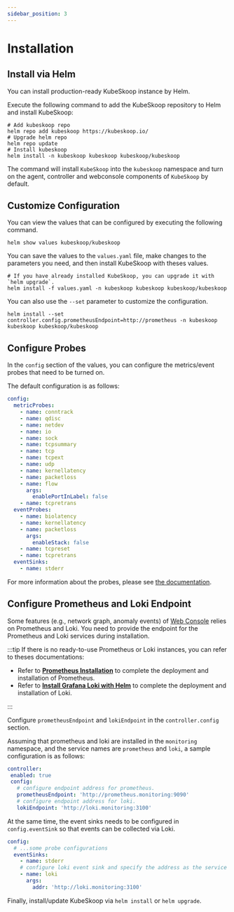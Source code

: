 ```yaml
---
sidebar_position: 3
---
```


# Installation

## Install via Helm

You can install production-ready KubeSkoop instance by Helm.

Execute the following command to add the KubeSkoop repository to Helm and install KubeSkoop:

```shell
# Add kubeskoop repo
helm repo add kubeskoop https://kubeskoop.io/
# Upgrade helm repo
helm repo update
# Install kubeskoop
helm install -n kubeskoop kubeskoop kubeskoop/kubeskoop
```

The command will install `KubeSkoop` into the `kubeskoop` namespace and turn on the agent, controller and webconsole components of `KubeSkoop` by default.

## Customize Configuration

You can view the values that can be configured by executing the following command.

```shell
helm show values kubeskoop/kubeskoop
```

You can save the values to the `values.yaml` file, make changes to the parameters you need, and then install KubeSkoop with theses values.

```shell
# If you have already installed KubeSkoop, you can upgrade it with `helm upgrade`.
helm install -f values.yaml -n kubeskoop kubeskoop kubeskoop/kubeskoop
```

You can also use the `--set` parameter to customize the configuration.

```shell
helm install --set controller.config.prometheusEndpoint=http://prometheus -n kubeskoop kubeskoop kubeskoop/kubeskoop
```

## Configure Probes

In the `config` section of the values, you can configure the metrics/event probes that need to be turned on.

The default configuration is as follows:

```yaml
config:
  metricProbes:
    - name: conntrack
    - name: qdisc
    - name: netdev
    - name: io
    - name: sock
    - name: tcpsummary
    - name: tcp
    - name: tcpext
    - name: udp
    - name: kernellatency
    - name: packetloss
    - name: flow
      args:
        enablePortInLabel: false
    - name: tcpretrans
  eventProbes:
    - name: biolatency
    - name: kernellatency
    - name: packetloss
      args:
        enableStack: false
    - name: tcpreset
    - name: tcpretrans
  eventSinks:
    - name: stderr
```

For more information about the probes, please see [the documentation](../reference/monitoring/probes-metrics-events.md).

## Configure Prometheus and Loki Endpoint

Some features (e.g., network graph, anomaly events) of [Web Console](../guide/web-console.md) relies on Prometheus and Loki.
You need to provide the endpoint for the Prometheus and Loki services during installation.

:::tip
If there is no ready-to-use Prometheus or Loki instances, you can refer to theses documentations:

- Refer to **[Prometheus Installation](https://prometheus.io/docs/prometheus/latest/installation/)** to complete the deployment and installation of Prometheus.
- Refer to **[Install Grafana Loki with Helm](https://grafana.com/docs/loki/latest/setup/install/helm/)** to complete the deployment and installation of Loki.

:::

Configure `prometheusEndpoint` and `lokiEndpoint` in the `controller.config` section.

Assuming that prometheus and loki are installed in the `monitoring` namespace,
 and the service names are `prometheus` and `loki`, a sample configuration is as follows:

 ```yaml
 controller:
  enabled: true
  config:
    # configure endpoint address for prometheus.
    prometheusEndpoint: 'http://prometheus.monitoring:9090'
    # configure endpoint address for loki.
    lokiEndpoint: 'http://loki.monitoring:3100'
```

At the same time, the event sinks needs to be configured in `config.eventSink` so that events can be collected via Loki.

```yaml
config:
  # ...some probe configurations
  eventSinks:
    - name: stderr
    # configure loki event sink and specify the address as the service address of loki.
    - name: loki
      args:
        addr: 'http://loki.monitoring:3100'
```

Finally, install/update KubeSkoop via `helm install` or `helm upgrade`.
